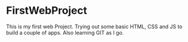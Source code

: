 # FirstWebProject

This is my first web Project.
Trying out some basic HTML, CSS and JS to build a couple of apps.
Also learning GIT as I go.

